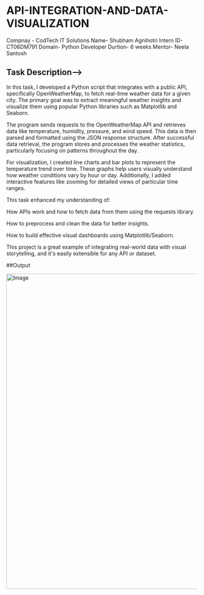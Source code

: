 # API-INTEGRATION-AND-DATA-VISUALIZATION
Compnay - CodTech IT Solutions
Name- Shubham Agnihotri
Intern ID- CT06DM791
Domain- Python Developer
Durtion- 6 weeks
Mentor- Neela Santosh

## Task Description-->
In this task, I developed a Python script that integrates with a public API, specifically OpenWeatherMap, to fetch real-time weather data for a given city. The primary goal was to extract meaningful weather insights and visualize them using popular Python libraries such as Matplotlib and Seaborn.

The program sends requests to the OpenWeatherMap API and retrieves data like temperature, humidity, pressure, and wind speed. This data is then parsed and formatted using the JSON response structure. After successful data retrieval, the program stores and processes the weather statistics, particularly focusing on patterns throughout the day.

For visualization, I created line charts and bar plots to represent the temperature trend over time. These graphs help users visually understand how weather conditions vary by hour or day. Additionally, I added interactive features like zooming for detailed views of particular time ranges.

This task enhanced my understanding of:

How APIs work and how to fetch data from them using the requests library.

How to preprocess and clean the data for better insights.

How to build effective visual dashboards using Matplotlib/Seaborn.

This project is a great example of integrating real-world data with visual storytelling, and it's easily extensible for any API or dataset.

##Output

<img width="1743" height="830" alt="Image" src="https://github.com/user-attachments/assets/55eb99c0-1905-4bcc-b6d0-8999547849fa" />
